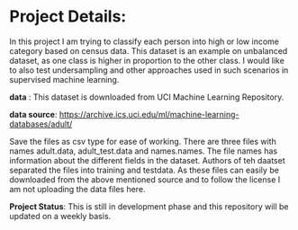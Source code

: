 # Project Details:

In this project I am trying to classify each person into high or low income category based on census data. This dataset is an example on unbalanced dataset, as one class is higher in proportion to the other class. I would like to also test undersampling and other approaches used in such scenarios in supervised machine learning. 

**data** : This dataset is downloaded from UCI Machine Learning Repository. 

**data source**: https://archive.ics.uci.edu/ml/machine-learning-databases/adult/

Save the files as csv type for ease of working. There are three files with names adult.data, adult_test.data and names.names. The file names has information about the different fields in the dataset. Authors of teh daatset separated the files into training and testdata. As these files can easily be downloaded from the above mentioned source and to follow the license I am not uploading the data files here.   

**Project Status**: This is still in development phase and this repository will be updated on a weekly basis. 



